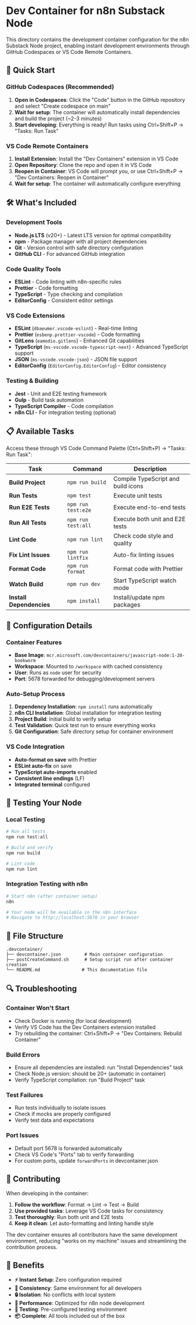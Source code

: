 # Dev Container for n8n Substack Node

This directory contains the development container configuration for the n8n Substack Node project, enabling instant development environments through GitHub Codespaces or VS Code Remote Containers.

## 🚀 Quick Start

### GitHub Codespaces (Recommended)

1. **Open in Codespaces**: Click the "Code" button in the GitHub repository and select "Create codespace on main"
2. **Wait for setup**: The container will automatically install dependencies and build the project (~2-3 minutes)
3. **Start developing**: Everything is ready! Run tasks using Ctrl+Shift+P → "Tasks: Run Task"

### VS Code Remote Containers

1. **Install Extension**: Install the "Dev Containers" extension in VS Code
2. **Open Repository**: Clone the repo and open it in VS Code
3. **Reopen in Container**: VS Code will prompt you, or use Ctrl+Shift+P → "Dev Containers: Reopen in Container"
4. **Wait for setup**: The container will automatically configure everything

## 🛠 What's Included

### Development Tools
- **Node.js LTS** (v20+) - Latest LTS version for optimal compatibility
- **npm** - Package manager with all project dependencies
- **Git** - Version control with safe directory configuration
- **GitHub CLI** - For advanced GitHub integration

### Code Quality Tools
- **ESLint** - Code linting with n8n-specific rules
- **Prettier** - Code formatting
- **TypeScript** - Type checking and compilation
- **EditorConfig** - Consistent editor settings

### VS Code Extensions
- **ESLint** (`dbaeumer.vscode-eslint`) - Real-time linting
- **Prettier** (`esbenp.prettier-vscode`) - Code formatting
- **GitLens** (`eamodio.gitlens`) - Enhanced Git capabilities
- **TypeScript** (`ms-vscode.vscode-typescript-next`) - Advanced TypeScript support
- **JSON** (`ms-vscode.vscode-json`) - JSON file support
- **EditorConfig** (`EditorConfig.EditorConfig`) - Editor consistency

### Testing & Building
- **Jest** - Unit and E2E testing framework
- **Gulp** - Build task automation
- **TypeScript Compiler** - Code compilation
- **n8n CLI** - For integration testing (optional)

## 📋 Available Tasks

Access these through VS Code Command Palette (Ctrl+Shift+P) → "Tasks: Run Task":

| Task | Command | Description |
|------|---------|-------------|
| **Build Project** | `npm run build` | Compile TypeScript and build icons |
| **Run Tests** | `npm test` | Execute unit tests |
| **Run E2E Tests** | `npm run test:e2e` | Execute end-to-end tests |
| **Run All Tests** | `npm run test:all` | Execute both unit and E2E tests |
| **Lint Code** | `npm run lint` | Check code style and quality |
| **Fix Lint Issues** | `npm run lintfix` | Auto-fix linting issues |
| **Format Code** | `npm run format` | Format code with Prettier |
| **Watch Build** | `npm run dev` | Start TypeScript watch mode |
| **Install Dependencies** | `npm install` | Install/update npm packages |

## 🔧 Configuration Details

### Container Features
- **Base Image**: `mcr.microsoft.com/devcontainers/javascript-node:1-20-bookworm`
- **Workspace**: Mounted to `/workspace` with cached consistency
- **User**: Runs as `node` user for security
- **Port**: 5678 forwarded for debugging/development servers

### Auto-Setup Process
1. **Dependency Installation**: `npm install` runs automatically
2. **n8n CLI Installation**: Global installation for integration testing
3. **Project Build**: Initial build to verify setup
4. **Test Validation**: Quick test run to ensure everything works
5. **Git Configuration**: Safe directory setup for container environment

### VS Code Integration
- **Auto-format on save** with Prettier
- **ESLint auto-fix** on save
- **TypeScript auto-imports** enabled
- **Consistent line endings** (LF)
- **Integrated terminal** configured

## 🧪 Testing Your Node

### Local Testing
```bash
# Run all tests
npm run test:all

# Build and verify
npm run build

# Lint code
npm run lint
```

### Integration Testing with n8n
```bash
# Start n8n (after container setup)
n8n

# Your node will be available in the n8n interface
# Navigate to http://localhost:5678 in your browser
```

## 📁 File Structure

```
.devcontainer/
├── devcontainer.json         # Main container configuration
├── postCreateCommand.sh      # Setup script run after container creation
└── README.md                # This documentation file
```

## 🔍 Troubleshooting

### Container Won't Start
- Check Docker is running (for local development)
- Verify VS Code has the Dev Containers extension installed
- Try rebuilding the container: Ctrl+Shift+P → "Dev Containers: Rebuild Container"

### Build Errors
- Ensure all dependencies are installed: run "Install Dependencies" task
- Check Node.js version: should be 20+ (automatic in container)
- Verify TypeScript compilation: run "Build Project" task

### Test Failures
- Run tests individually to isolate issues
- Check if mocks are properly configured
- Verify test data and expectations

### Port Issues
- Default port 5678 is forwarded automatically
- Check VS Code's "Ports" tab to verify forwarding
- For custom ports, update `forwardPorts` in devcontainer.json

## 🤝 Contributing

When developing in the container:

1. **Follow the workflow**: Format → Lint → Test → Build
2. **Use provided tasks**: Leverage VS Code tasks for consistency
3. **Test thoroughly**: Run both unit and E2E tests
4. **Keep it clean**: Let auto-formatting and linting handle style

The dev container ensures all contributors have the same development environment, reducing "works on my machine" issues and streamlining the contribution process.

## 🎯 Benefits

- **⚡ Instant Setup**: Zero configuration required
- **🧼 Consistency**: Same environment for all developers
- **🔒 Isolation**: No conflicts with local system
- **🚀 Performance**: Optimized for n8n node development
- **🧪 Testing**: Pre-configured testing environment
- **📦 Complete**: All tools included out of the box